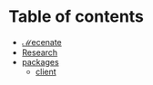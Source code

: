 # Table of contents

* [ℳecenate](README.md)
* [Research](RESEARCH.md)
* [packages](packages/README.md)
  * [client](packages/client/README.md)

